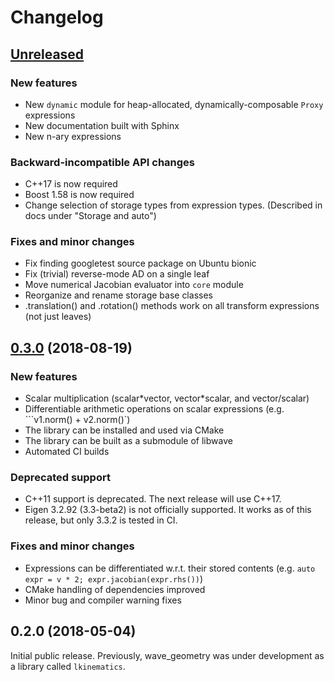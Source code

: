 # Changelog

## [Unreleased](https://github.com/wavelab/wave_geometry/compare/0.3.0..HEAD)
### New features
- New `dynamic` module for heap-allocated, dynamically-composable `Proxy` expressions
- New documentation built with Sphinx
- New n-ary expressions

### Backward-incompatible API changes
- C++17 is now required
- Boost 1.58 is now required
- Change selection of storage types from expression types.
  (Described in docs under "Storage and auto")

### Fixes and minor changes
- Fix finding googletest source package on Ubuntu bionic
- Fix (trivial) reverse-mode AD on a single leaf
- Move numerical Jacobian evaluator into `core` module
- Reorganize and rename storage base classes
- .translation() and .rotation() methods work on all transform expressions (not just leaves)

## [0.3.0](https://github.com/wavelab/wave_geometry/compare/0.2.0...0.3.0) (2018-08-19)
### New features
- Scalar multiplication (scalar\*vector, vector\*scalar, and vector\/scalar)
- Differentiable arithmetic operations on scalar expressions (e.g. ```v1.norm() + v2.norm()`)
- The library can be installed and used via CMake
- The library can be built as a submodule of libwave
- Automated CI builds

### Deprecated support
- C++11 support is deprecated. The next release will use C++17.
- Eigen 3.2.92 (3.3-beta2) is not officially supported. It works as of this release, but
only 3.3.2 is tested in CI.

### Fixes and minor changes
- Expressions can be differentiated w.r.t. their stored contents
  (e.g. `auto expr = v * 2; expr.jacobian(expr.rhs())`)
- CMake handling of dependencies improved
- Minor bug and compiler warning fixes

## 0.2.0 (2018-05-04)

Initial public release. Previously, wave_geometry was under development as a library
called `lkinematics`.